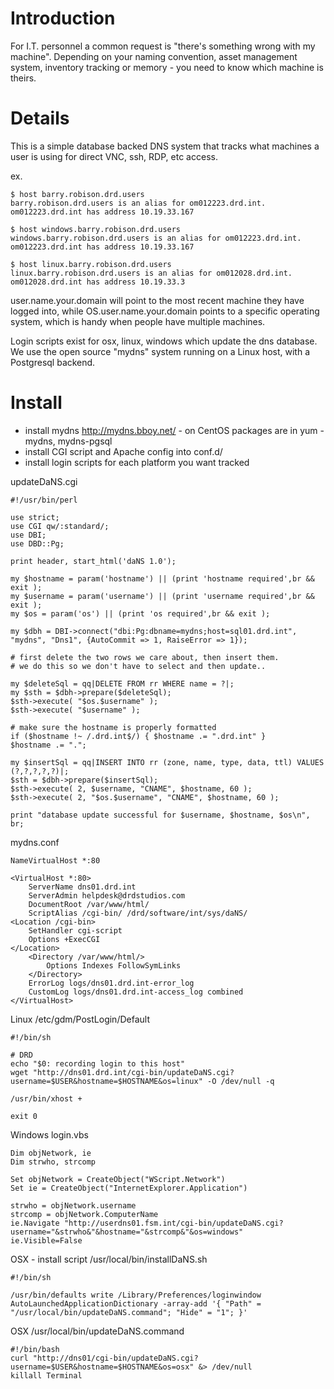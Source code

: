 # Introduction #

For I.T. personnel a common request is "there's something wrong with my machine". Depending on your naming convention, asset management system, inventory tracking or memory - you need to know which machine is theirs.

# Details #

This is a simple database backed DNS system that tracks what machines a user is using for direct VNC, ssh, RDP, etc access.

ex.

```
$ host barry.robison.drd.users
barry.robison.drd.users is an alias for om012223.drd.int.
om012223.drd.int has address 10.19.33.167

$ host windows.barry.robison.drd.users
windows.barry.robison.drd.users is an alias for om012223.drd.int.
om012223.drd.int has address 10.19.33.167

$ host linux.barry.robison.drd.users
linux.barry.robison.drd.users is an alias for om012028.drd.int.
om012028.drd.int has address 10.19.33.3
```

user.name.your.domain will point to the most recent machine they have logged into, while OS.user.name.your.domain points to a specific operating system, which is handy when people have multiple machines.

Login scripts exist for osx, linux, windows which update the dns database. We use the open source "mydns" system running on a Linux host, with a Postgresql backend.

# Install #

  * install mydns http://mydns.bboy.net/ - on CentOS packages are in yum - mydns, mydns-pgsql
  * install CGI script and Apache config into conf.d/
  * install login scripts for each platform you want tracked


updateDaNS.cgi
```
#!/usr/bin/perl

use strict;
use CGI qw/:standard/;
use DBI;
use DBD::Pg;

print header, start_html('daNS 1.0');

my $hostname = param('hostname') || (print 'hostname required',br && exit );
my $username = param('username') || (print 'username required',br && exit );
my $os = param('os') || (print 'os required',br && exit );

my $dbh = DBI->connect("dbi:Pg:dbname=mydns;host=sql01.drd.int", "mydns", "Dns1", {AutoCommit => 1, RaiseError => 1});

# first delete the two rows we care about, then insert them.
# we do this so we don't have to select and then update..

my $deleteSql = qq|DELETE FROM rr WHERE name = ?|;
my $sth = $dbh->prepare($deleteSql);
$sth->execute( "$os.$username" );
$sth->execute( "$username" );

# make sure the hostname is properly formatted
if ($hostname !~ /.drd.int$/) { $hostname .= ".drd.int" }
$hostname .= ".";

my $insertSql = qq|INSERT INTO rr (zone, name, type, data, ttl) VALUES (?,?,?,?,?)|;
$sth = $dbh->prepare($insertSql);
$sth->execute( 2, $username, "CNAME", $hostname, 60 );
$sth->execute( 2, "$os.$username", "CNAME", $hostname, 60 );

print "database update successful for $username, $hostname, $os\n", br;
```

mydns.conf
```
NameVirtualHost *:80

<VirtualHost *:80>
    ServerName dns01.drd.int 
    ServerAdmin helpdesk@drdstudios.com
    DocumentRoot /var/www/html/
    ScriptAlias /cgi-bin/ /drd/software/int/sys/daNS/
<Location /cgi-bin>
    SetHandler cgi-script
    Options +ExecCGI
</Location>
    <Directory /var/www/html/>
        Options Indexes FollowSymLinks
    </Directory>
    ErrorLog logs/dns01.drd.int-error_log
    CustomLog logs/dns01.drd.int-access_log combined
</VirtualHost>
```

Linux
/etc/gdm/PostLogin/Default
```
#!/bin/sh

# DRD
echo "$0: recording login to this host"
wget "http://dns01.drd.int/cgi-bin/updateDaNS.cgi?username=$USER&hostname=$HOSTNAME&os=linux" -O /dev/null -q

/usr/bin/xhost +

exit 0
```

Windows
login.vbs
```
Dim objNetwork, ie
Dim strwho, strcomp

Set objNetwork = CreateObject("WScript.Network")
Set ie = CreateObject("InternetExplorer.Application")

strwho = objNetwork.username
strcomp = objNetwork.ComputerName
ie.Navigate "http://userdns01.fsm.int/cgi-bin/updateDaNS.cgi?username="&strwho&"&hostname="&strcomp&"&os=windows"
ie.Visible=False
```

OSX - install script
/usr/local/bin/installDaNS.sh
```
#!/bin/sh

/usr/bin/defaults write /Library/Preferences/loginwindow AutoLaunchedApplicationDictionary -array-add '{ "Path" = "/usr/local/bin/updateDaNS.command"; "Hide" = "1"; }'
```

OSX
/usr/local/bin/updateDaNS.command
```
#!/bin/bash
curl "http://dns01/cgi-bin/updateDaNS.cgi?username=$USER&hostname=$HOSTNAME&os=osx" &> /dev/null
killall Terminal
```